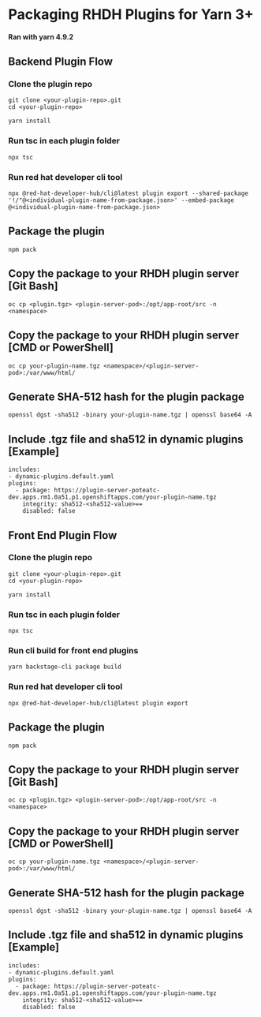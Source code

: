 # Packaging RHDH Plugins for Yarn 3+
#### Ran with yarn 4.9.2

## Backend Plugin Flow

### Clone the plugin repo
```
git clone <your-plugin-repo>.git 
cd <your-plugin-repo>
```

```
yarn install
```
### Run tsc in each plugin folder
```
npx tsc
```
### Run red hat developer cli tool
```
npx @red-hat-developer-hub/cli@latest plugin export --shared-package '!/"@<individual-plugin-name-from-package.json>' --embed-package @<individual-plugin-name-from-package.json>
```
## Package the plugin
```
npm pack
```
## Copy the package to your RHDH plugin server [Git Bash]
```
oc cp <plugin.tgz> <plugin-server-pod>:/opt/app-root/src -n <namespace>
```
## Copy the package to your RHDH plugin server [CMD or PowerShell]
```
oc cp your-plugin-name.tgz <namespace>/<plugin-server-pod>:/var/www/html/
```
## Generate SHA-512 hash for the plugin package
```
openssl dgst -sha512 -binary your-plugin-name.tgz | openssl base64 -A
```
## Include .tgz file and sha512 in dynamic plugins [Example]
```
includes:
- dynamic-plugins.default.yaml
plugins:
  - package: https://plugin-server-poteatc-dev.apps.rm1.0a51.p1.openshiftapps.com/your-plugin-name.tgz
    integrity: sha512-<sha512-value>==
    disabled: false
```

## Front End Plugin Flow

### Clone the plugin repo
```
git clone <your-plugin-repo>.git 
cd <your-plugin-repo>
```

```
yarn install
```
### Run tsc in each plugin folder
```
npx tsc
```

### Run cli build for front end plugins
```
yarn backstage-cli package build
```


### Run red hat developer cli tool
```
npx @red-hat-developer-hub/cli@latest plugin export
```
## Package the plugin
```
npm pack
```
## Copy the package to your RHDH plugin server [Git Bash]
```
oc cp <plugin.tgz> <plugin-server-pod>:/opt/app-root/src -n <namespace>
```
## Copy the package to your RHDH plugin server [CMD or PowerShell]
```
oc cp your-plugin-name.tgz <namespace>/<plugin-server-pod>:/var/www/html/
```
## Generate SHA-512 hash for the plugin package
```
openssl dgst -sha512 -binary your-plugin-name.tgz | openssl base64 -A
```
## Include .tgz file and sha512 in dynamic plugins [Example]
```
includes:
- dynamic-plugins.default.yaml
plugins:
  - package: https://plugin-server-poteatc-dev.apps.rm1.0a51.p1.openshiftapps.com/your-plugin-name.tgz
    integrity: sha512-<sha512-value>==
    disabled: false
```
